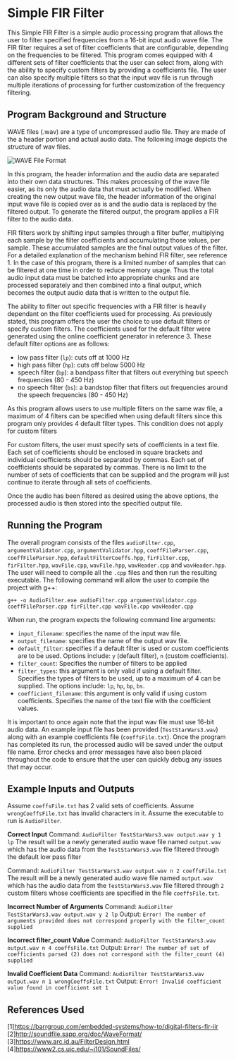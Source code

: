 # Simple FIR Filter

This Simple FIR Filter is a simple audio processing program that allows the user to filter specified frequencies from a 16-bit input audio wave file.
The FIR filter requires a set of filter coefficients that are configurable, depending on the frequencies to be filtered. This program comes equipped with 4 different sets of filter coefficients that the user can select from, along with the ability to specify custom filters by providing a coefficients file. The user can also specify multiple filters so that the input wav file is run through multiple iterations of processing for further customization of the frequency filtering.

## Program Background and Structure

WAVE files (.wav) are a type of uncompressed audio file. They are made of the a header portion and actual audio data. The following image depicts the structure of wav files.

![WAVE File Format](http://soundfile.sapp.org/doc/WaveFormat/wav-sound-format.gif)

In this program, the header information and the audio data are separated into their own data structures. This makes processing of the wave file easier, as its only the audio data that must actually be modified. When creating the new output wave file, the header information of the original input wave file is copied over as is and the audio data is replaced by the filtered output. To generate the filtered output, the program applies a FIR filter to the audio data.

FIR filters work by shifting input samples through a filter buffer, multiplying each sample by the filter coefficients and accumulating those values, per sample. These accumulated samples are the final output values of the filter. For a detailed explanation of the mechanism behind FIR filter, see reference 1. In the case of this program, there is a limited number of samples that can be filtered at one time in order to reduce memory usage. Thus the total audio input data must be batched into appropriate chunks and are processed separately and then combined into a final output, which becomes the output audio data that is written to the output file.

The ability to filter out specific frequencies with a FIR filter is heavily dependant on the filter coefficients used for processing. As previously stated, this program offers the user the choice to use default filters or specify custom filters. The coefficients used for the default filter were generated using the online coefficient generator in reference 3. These default filter options are as follows:

* low pass filter (`lp`): cuts off at 1000 Hz
* high pass filter (`hp`): cuts off below 5000 Hz
* speech filter (`bp`): a bandpass filter that filters out everything but speech frequencies  (80 - 450 Hz)
* no speech filter (`bs`): a bandstop filter that filters out frequencies around the speech frequencies (80 - 450 Hz)

As this program allows users to use multiple filters on the same wav file, a maximum of 4 filters can be specified when using default filters since this program only provides 4 default filter types. This condition does not apply for custom filters

For custom filters, the user must specify sets of coefficients in a text file. Each set of coefficients should be enclosed in square brackets and individual coefficients should be separated by commas. Each set of coefficients should be separated by commas. There is no limit to the number of sets of coefficients that can be supplied and the program will just continue to iterate through all sets of coefficients.

Once the audio has been filtered as desired using the above options, the processed audio is then stored into the specified output file.

## Running the Program

The overall program consists of the files `audioFilter.cpp`, `argumentValidator.cpp`, `argumentValidator.hpp`, `coeffFileParser.cpp`, `coeffFileParser.hpp`, `defaultFilterCoeffs.hpp`, `firFilter.cpp`, `firFilter.hpp`, `wavFile.cpp`, `wavFile.hpp`, `wavHeader.cpp` and `wavHeader.hpp`. The user will need to compile all the `.cpp` files and then run the resulting executable. The following command will allow the user to compile the project with g++:

`g++ -o AudioFilter.exe audioFilter.cpp argumentValidator.cpp coeffFileParser.cpp firFilter.cpp wavFile.cpp wavHeader.cpp`

When run, the program expects the following command line arguments:

* `input_filename`: specifies the name of the input wav file.
* `output_filename`: specifies the name of the output wav file.
* `default_filter`: specifies if a default filter is used or custom coefficients are to be used. Options include: `y` (default filter), `n` (custom coefficients).
* `filter_count`: Specifies the number of filters to be applied
* `filter_types`: this argument is only valid if using a default filter. Specifies the types of filters to be used, up to a maximum of 4 can be supplied. The options include:
                `lp`, `hp`, `bp`, `bs`.
* `coefficient_filename`: this argument is only valid if using custom coefficients. Specifies the name of the text file with the coefficient values.

It is important to once again note that the input wav file must use 16-bit audio data. An example input file has been provided (`TestStarWars3.wav`) along with an example coefficients file (`coeffsFile.txt`). Once the program has completed its run, the processed audio will be saved under the output file name. Error checks and error messages have also been placed throughout the code to ensure that the user can quickly debug any issues that may occur.

## Example Inputs and Outputs

Assume `coeffsFile.txt` has 2 valid sets of coefficients.
Assume `wrongCoeffsFile.txt` has invalid characters in it.
Assume the executable to run is `AudioFilter`.

**Correct Input**
Command: `AudioFilter TestStarWars3.wav output.wav y 1 lp`
The result will be a newly generated audio wave file named `output.wav` which has the audio data from the `TestStarWars3.wav` file filtered through the default low pass filter

Command: `AudioFilter TestStarWars3.wav output.wav n 2 coeffsFile.txt`
The result will be a newly generated audio wave file named `output.wav` which has the audio data from the `TestStarWars3.wav` file filtered through `2` custom filters whose coefficients are specified in the file `coeffsFile.txt`.

**Incorrect Number of Arguments**
Command: `AudioFilter TestStarWars3.wav output.wav y 2 lp`
Output: `Error! The number of arguments provided does not correspond properly with the filter_count supplied`

**Incorrect filter_count Value**
Command: `AudioFilter TestStarWars3.wav output.wav n 4 coeffsFile.txt`
Output: `Error! The number of set of coefficients parsed (2) does not correspond with the filter_count (4) supplied`

**Invalid Coefficient Data**
Command: `AudioFilter TestStarWars3.wav output.wav n 1 wrongCoeffsFile.txt`
Output: `Error! Invalid coefficient value found in coefficient set 1`

## References Used

[1]<https://barrgroup.com/embedded-systems/how-to/digital-filters-fir-iir>
[2]<http://soundfile.sapp.org/doc/WaveFormat/>
[3]<https://www.arc.id.au/FilterDesign.html>
[4]<https://www2.cs.uic.edu/~i101/SoundFiles/>
